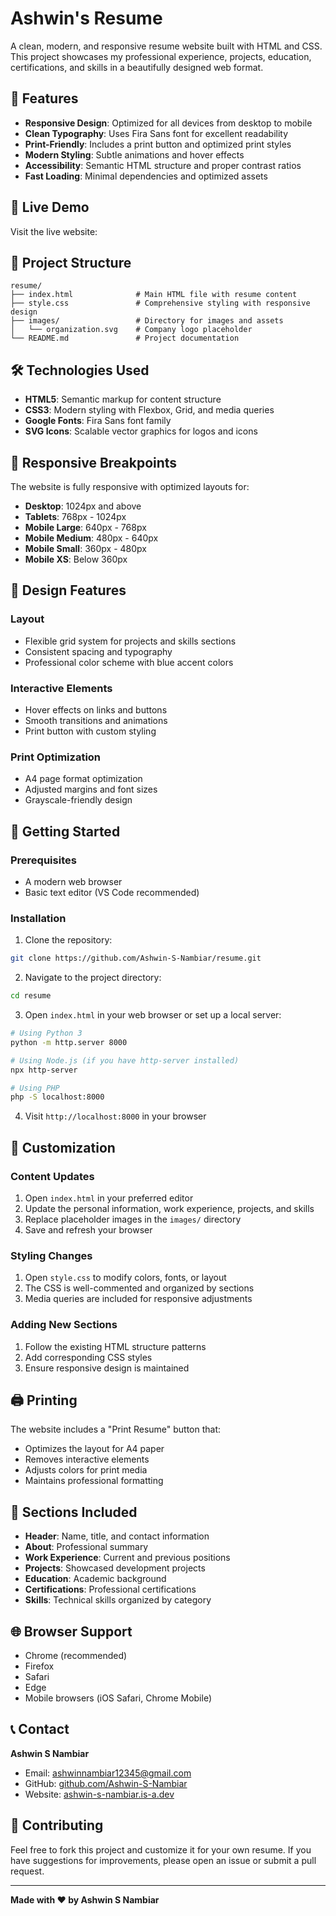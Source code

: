 # Ashwin's Resume

A clean, modern, and responsive resume website built with HTML and CSS. This project showcases my professional experience, projects, education, certifications, and skills in a beautifully designed web format.

## 🌟 Features

- **Responsive Design**: Optimized for all devices from desktop to mobile
- **Clean Typography**: Uses Fira Sans font for excellent readability
- **Print-Friendly**: Includes a print button and optimized print styles
- **Modern Styling**: Subtle animations and hover effects
- **Accessibility**: Semantic HTML structure and proper contrast ratios
- **Fast Loading**: Minimal dependencies and optimized assets

## 🚀 Live Demo

Visit the live website: 

## 📁 Project Structure

```
resume/
├── index.html              # Main HTML file with resume content
├── style.css               # Comprehensive styling with responsive design
├── images/                 # Directory for images and assets
│   └── organization.svg    # Company logo placeholder
└── README.md               # Project documentation
```

## 🛠️ Technologies Used

- **HTML5**: Semantic markup for content structure
- **CSS3**: Modern styling with Flexbox, Grid, and media queries
- **Google Fonts**: Fira Sans font family
- **SVG Icons**: Scalable vector graphics for logos and icons

## 📱 Responsive Breakpoints

The website is fully responsive with optimized layouts for:

- **Desktop**: 1024px and above
- **Tablets**: 768px - 1024px
- **Mobile Large**: 640px - 768px
- **Mobile Medium**: 480px - 640px
- **Mobile Small**: 360px - 480px
- **Mobile XS**: Below 360px

## 🎨 Design Features

### Layout
- Flexible grid system for projects and skills sections
- Consistent spacing and typography
- Professional color scheme with blue accent colors

### Interactive Elements
- Hover effects on links and buttons
- Smooth transitions and animations
- Print button with custom styling

### Print Optimization
- A4 page format optimization
- Adjusted margins and font sizes
- Grayscale-friendly design

## 🚀 Getting Started

### Prerequisites

- A modern web browser
- Basic text editor (VS Code recommended)

### Installation

1. Clone the repository:
```bash
git clone https://github.com/Ashwin-S-Nambiar/resume.git
```

2. Navigate to the project directory:
```bash
cd resume
```

3. Open `index.html` in your web browser or set up a local server:
```bash
# Using Python 3
python -m http.server 8000

# Using Node.js (if you have http-server installed)
npx http-server

# Using PHP
php -S localhost:8000
```

4. Visit `http://localhost:8000` in your browser

## 📝 Customization

### Content Updates
1. Open `index.html` in your preferred editor
2. Update the personal information, work experience, projects, and skills
3. Replace placeholder images in the `images/` directory
4. Save and refresh your browser

### Styling Changes
1. Open `style.css` to modify colors, fonts, or layout
2. The CSS is well-commented and organized by sections
3. Media queries are included for responsive adjustments

### Adding New Sections
1. Follow the existing HTML structure patterns
2. Add corresponding CSS styles
3. Ensure responsive design is maintained

## 🖨️ Printing

The website includes a "Print Resume" button that:
- Optimizes the layout for A4 paper
- Removes interactive elements
- Adjusts colors for print media
- Maintains professional formatting

## 📄 Sections Included

- **Header**: Name, title, and contact information
- **About**: Professional summary
- **Work Experience**: Current and previous positions
- **Projects**: Showcased development projects
- **Education**: Academic background
- **Certifications**: Professional certifications
- **Skills**: Technical skills organized by category

## 🌐 Browser Support

- Chrome (recommended)
- Firefox
- Safari
- Edge
- Mobile browsers (iOS Safari, Chrome Mobile)

## 📞 Contact

**Ashwin S Nambiar**
- Email: [ashwinnambiar12345@gmail.com](mailto:ashwinnambiar12345@gmail.com)
- GitHub: [github.com/Ashwin-S-Nambiar](https://github.com/Ashwin-S-Nambiar)
- Website: [ashwin-s-nambiar.is-a.dev](https://ashwin-s-nambiar.is-a.dev)

## 🤝 Contributing

Feel free to fork this project and customize it for your own resume. If you have suggestions for improvements, please open an issue or submit a pull request.

---

**Made with ❤️ by Ashwin S Nambiar**
